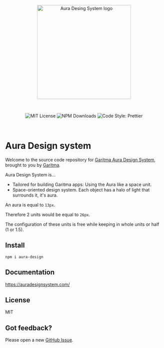 <p align="center">
  <a href="https://auradesignsystem.con">
    <img src="https://images.prismic.io/garitma/fab89786-299e-4738-aa9e-738b8b29893f_aura-design-system-meditate.png?auto=compress,format?auto=format&w=320" alt="Aura Desing System logo" width="300" />
  </a>
</p>

<br>

<p align="center">
  <img alt="MIT License" src="https://img.shields.io/github/license/garitma/aura-design-system"/>
  <img alt="NPM Downloads" src="https://img.shields.io/npm/dt/aura-design"/>
  <img alt="Code Style: Prettier" src="https://img.shields.io/badge/code_style-prettier-ff69b4.svg?style=flat"/>
</p>
<br />

# Aura Design system

Welcome to the source code repository for
[Garitma Aura Design System](https://auradesignsystem.com/), brought to you by
[Garitma](https://garitma.com/).

Aura Design System is...

- Tailored for building Garitma apps: Using the Aura like a space unit.
- Space-oriented design system. Each object has a halo of light that surrounds
  it, it's aura.

An aura is equal to `13px`.

Therefore 2 units would be equal to `26px`.

The configuration of these units is free while keeping in whole units or half (1
or 1.5).

## Install

```
npm i aura-design
```

## Documentation

<a href="https://auradesignsystem.com/">https://auradesignsystem.com/</a>

## License

MIT

## Got feedback?

Please open a new
<a href="https://github.com/garitma/aura-design-system/issues">GitHub Issue</a>.
